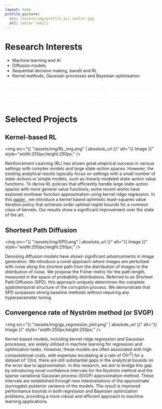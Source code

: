 ```yaml
---
layout: home
profile_picture:
  src: /assets/img/profile_pic_sattar.jpg
  alt: sattar vakili
---
```


# Research Interests

<ul>
  <li> Machine learning and AI</li>
  <li> Diffusion models</li>
  <li> Sequential decision making, bandit and RL</li>
  <li> Kernel methods, Gaussian processes and Bayesian optimisation</li>
</ul>



<span style="color:white">Sattar Vakili</span>

<span style="color:white">Machine Learning, Bandit, Reinforcement learning, kernel methods, Google Scholar, LinkedIn, Cornell, MediaTek, MediaTek Research, Cambridge </span>


# Selected Projects

## Kernel-based RL

<img src="{{ "/assets/img/RL_img.png" | absolute_url }}" alt="{{ Image }}"  style="width:250px;height:250px;" />

Reinforcement Learning (RL) has shown great empirical success in various settings with complex models and large state-action spaces. However, the existing analytical results typically focus on settings with a small number of state-actions or simple models, such as linearly modeled state-action value functions. To derive RL policies that efficiently handle large state-action spaces with more general value functions, some recent works have explored nonlinear function approximation using kernel ridge regression. In this <a href="https://arxiv.org/abs/2306.07745" target="_blank" rel="noopener"> paper </a>, we introduce a kernel based optimistic least-squares value iteration policy that achieves order optimal regret bounds for a common class of kernels. Our results show a significant improvement over the state of the art.


## Shortest Path Diffusion

<img src="{{ "/assets/img/SPD.png" | absolute_url }}" alt="{{ Image }}"  style="width:250px;height:250px;" />

Denosing diffusion models have shown significant advancements in image generation. We introduce a novel approach where images are perturbed with noise along the shortest path from the distribution of images to the distribution of noise. We propose the Fisher metric for the path length, measured in the space of probability distributions. Referred to as Shortest Path Diffusion (SPD), this approach uniquely determines the complete spatiotemporal structure of the corruption process. We demonstrate that SPD surpasses strong baseline methods without requiring any hyperparameter tuning. 


## Convergence rate of Nyström method (or SVGP)

<img src="{{ "/assets/img/gp_regression_plot.png" | absolute_url }}" alt="{{ Image }}"  style="width:250px;height:250px;" />

Kernel-based models, including kernel ridge regression and Gaussian processes, are widely utilized in machine learning for regression and optimization tasks. However, these models are often associated with high computational costs, with expenses escalating at a rate of $O(n^3)$ for a dataset of '<MATH>n<MATH/>' samples. While existing sparse approximation methods have been successful in significantly reducing these costs, in some cases even to as low as $`O(n)`$, there are still substantial gaps in the analytical bounds on the error due to approximation. In this research, we aim to bridge this gap by introducing novel confidence intervals for the Nyström method and the sparse variational Gaussian process (SVGP) approximation method. These intervals are established through new interpretations of the approximate (surrogate) posterior variance of the models. The result is improved performance bounds in both regression and Bayesian optimization problems, providing a more robust and efficient approach to machine learning applications.

